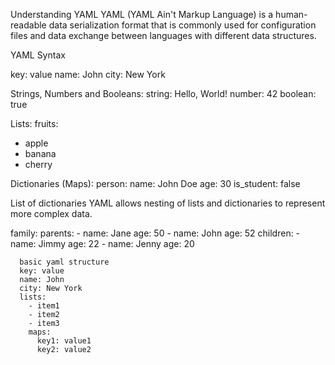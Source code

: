 Understanding YAML
YAML (YAML Ain't Markup Language) is a human-readable data serialization format that is commonly used for configuration files and data exchange between languages with different data structures.


YAML Syntax

key: value
name: John
city: New York


Strings, Numbers and Booleans:
string: Hello, World!
number: 42
boolean: true

Lists:
fruits:
  - apple
  - banana
  - cherry

Dictionaries (Maps):
person:
  name: John Doe
  age: 30
  is_student: false


List of dictionaries
YAML allows nesting of lists and dictionaries to represent more complex data.

family:
  parents:
    - name: Jane
      age: 50
    - name: John
      age: 52
  children:
    - name: Jimmy
      age: 22
    - name: Jenny
      age: 20


      basic yaml structure
      key: value
      name: John
      city: New York
      lists:
        - item1
        - item2
        - item3
        maps:
          key1: value1
          key2: value2